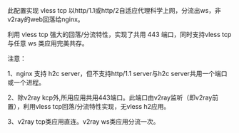 此配置实现 vless tcp 以http/1.1或http/2自适应代理科学上网，分流出ws，非v2ray的web回落给nginx。

利用 vless tcp 强大的回落/分流特性，实现了共用 443 端口，同时支持vless tcp与任意 ws 类应用完美共存。

注意：

1、nginx 支持 h2c server，但不支持http/1.1 server与h2c server共用一个端口或一个进程。

2、除v2ray kcp外,所用应用共用443端口。此端口由v2ray监听（即v2ray前置），利用vless tcp回落/分流特性实现，无vless h2应用。

3、v2ray tcp类应用直连。v2ray ws类应用分流一次。
